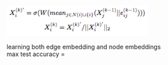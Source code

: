 ![equation](./equation.png)


learning both edge embedding and node embeddings  
max test accuracy = 